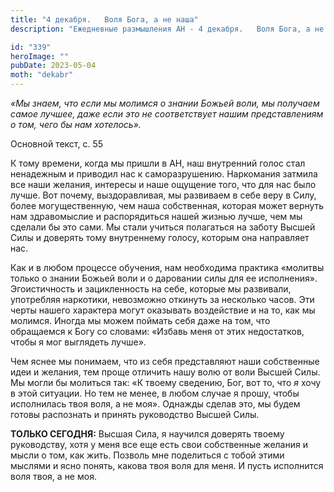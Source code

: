 ```yaml
---
title: "4 декабря.   Воля Бога, а не наша"
description: "Ежедневные размышления АН - 4 декабря.   Воля Бога, а не наша"

id: "339"
heroImage: ""
pubDate: 2023-05-04
moth: "dekabr"
---
```


_«Мы знаем, что если мы молимся о знании Божьей воли, мы получаем самое
лучшее, даже если это не соответствует нашим представлениям о том, чего бы нам
хотелось»._

Основной текст, с. 55

К тому времени, когда мы пришли в АН, наш внутренний голос стал ненадежным и
приводил нас к саморазрушению. Наркомания затмила все наши желания, интересы и
наше ощущение того, что для нас было лучше. Вот почему, выздоравливая, мы
развиваем в себе веру в Силу, более могущественную, чем наша собственная,
которая может вернуть нам здравомыслие и распорядиться нашей жизнью лучше, чем
мы сделали бы это сами. Мы стали учиться полагаться на заботу Высшей Силы и
доверять тому внутреннему голосу, которым она направляет нас.

Как и в любом процессе обучения, нам необходима практика «молитвы только о
знании Божьей воли и о даровании силы для ее исполнения». Эгоистичность и
зацикленность на себе, которые мы развивали, употребляя наркотики, невозможно
откинуть за несколько часов. Эти черты нашего характера могут оказывать
воздействие и на то, как мы молимся. Иногда мы можем поймать себя даже на том,
что обращаемся к Богу со словами: «Избавь меня от этих недостатков, чтобы я
мог выглядеть лучше».

Чем яснее мы понимаем, что из себя представляют наши собственные идеи и
желания, тем проще отличить нашу волю от воли Высшей Силы. Мы могли бы
молиться так: «К твоему сведению, Бог, вот то, что _я_ хочу в этой ситуации.
Но тем не менее, в любом случае я прошу, чтобы исполнилась твоя воля, а не
моя». Однажды сделав это, мы будем готовы распознать и принять руководство
Высшей Силы.

**ТОЛЬКО СЕГОДНЯ:** Высшая Сила, я научился доверять твоему руководству, хотя
у меня все еще есть свои собственные желания и мысли о том, как жить. Позволь
мне поделиться с тобой этими мыслями и ясно понять, какова твоя воля для меня.
И пусть исполнится воля твоя, а не моя.
